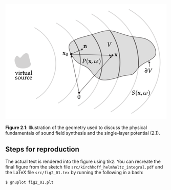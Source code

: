 ![Fig 2.1](fig2_01.png)

**Figure 2.1**: Illustration of the geometry used to discuss the physical
fundamentals of sound field synthesis and the single-layer potential (2.1).

## Steps for reproduction

The actual text is rendered into the figure using tikz. You can recreate the
final figure from the sketch file `src/kirchhoff_helmholtz_integral.pdf` and the
LaTeX file `src/fig2_01.tex` by running the following in a bash:

```Bash
$ gnuplot fig2_01.plt
```
